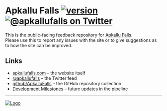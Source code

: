 # Apkallu Falls [![version](https://img.shields.io/badge/version-1.1.0-blue.svg?colorA=212121&colorB=689F38&logo=data:image/png;base64,iVBORw0KGgoAAAANSUhEUgAAABAAAAAQCAMAAAAoLQ9TAAAABGdBTUEAALGPC%2FxhBQAAACBjSFJNAAB6JgAAgIQAAPoAAACA6AAAdTAAAOpgAAA6mAAAF3CculE8AAABC1BMVEX%2F7lj%2B7Vj66Vf56Vf87Feyp0VkXzJnYjPCtkn%2F71j%2F8FiJgTsaGiAbHCB4cTfg0VBxazUjIyJPSy3y4lX%2F8Vnj1VE7OSji1FHWyU4zMiYvLiXAtUn36FZ5czcgISIrKiSNhTz05VakmkIoKCMhISIiIiI9Oyi0qUb761f%2F8FnYyk9JRiw1MydfWjHMv0yHfzt%2FeDlnYTMfHyE9OymKgjuCeznp2lP861ezp0XdzlBpZDMeHyEsKyTFuUrUxk3w4VT%2B7lj97Vi3rEYxMCYpKCQ4NyfczlD15VZuaDWFfTprZjT46FbSxE2LgzxqZDRZVC9RTS3l1lLv31TKvUuwpUWto0Tr21P%2F8ln%2F%2F%2F%2BMMcIEAAAAAWJLR0RY7bXEjgAAAAd0SU1FB%2BEFCgseI8zirN8AAACTSURBVBjTY2AAAUYmZhYGZMDKxs7BicTn4ubh5WNEEuDkFxAUEkZWIiIqJibOhSwgISklLYKkRUZWTl5BEaGHU0lZRVVNXQPG19QS0lZR0dHVgyvRNzA0kjM2MTWDiphbWFpZq9jY2tnDlDg4Ojm7uLohOYTT3cPTyxvJ6T6%2Bfv4BgUjWBgXbhoSGIWsREQkPh%2FABQCcRJ3q3BlQAAAAldEVYdGRhdGU6Y3JlYXRlADIwMTctMDUtMTBUMTE6MzA6MzUrMDI6MDAJSZlLAAAAJXRFWHRkYXRlOm1vZGlmeQAyMDE3LTA1LTEwVDExOjMwOjM1KzAyOjAweBQh9wAAAFd6VFh0UmF3IHByb2ZpbGUgdHlwZSBpcHRjAAB4nOPyDAhxVigoyk%2FLzEnlUgADIwsuYwsTIxNLkxQDEyBEgDTDZAMjs1Qgy9jUyMTMxBzEB8uASKBKLgDqFxF08kI1lQAAAABJRU5ErkJggg%3D%3D&logoWidth=16)](https://apkallufalls.com) [![@apkallufalls on Twitter](https://img.shields.io/twitter/follow/apkallufalls.svg?style=social&label=@apkallufalls)](https://twitter.com/apkallufalls)
This is the public-facing feedback repository for [Apkallu Falls](https://apkallufalls.com).<br>Please use this to report any issues with the site or to give suggestions as to how the site can be improved.

## Links
* [apkallufalls.com](https://apkallufalls.com) &ndash; the website itself
* [@apkallufalls](https://twitter.com/apkallufalls) &ndash; the Twitter feed
* [github/ApkalluFalls](https://github.com/ApkalluFalls) &ndash; the GitHub repository collection
* [Development Milestones](https://github.com/ApkalluFalls/.com-feedback/milestones) &ndash; future updates in the pipeline

---

[![Logo](http://i.imgur.com/ttkjncT.png)](https://apkallufalls.com)